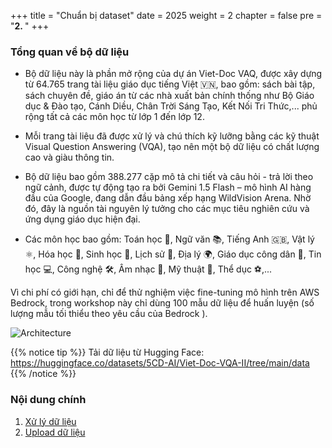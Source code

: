 +++
title = "Chuẩn bị dataset"
date = 2025
weight = 2
chapter = false
pre = "<b>2. </b>"
+++


### Tổng quan về bộ dữ liệu

- Bộ dữ liệu này là phần mở rộng của dự án Viet-Doc VAQ, được xây dựng từ 64.765 trang tài liệu giáo dục tiếng Việt 🇻🇳, bao gồm: sách bài tập, sách chuyên đề, giáo án từ các nhà xuất bản chính thống như Bộ Giáo dục & Đào tạo, Cánh Diều, Chân Trời Sáng Tạo, Kết Nối Tri Thức,... phủ rộng tất cả các môn học từ lớp 1 đến lớp 12.

- Mỗi trang tài liệu đã được xử lý và chú thích kỹ lưỡng bằng các kỹ thuật Visual Question Answering (VQA), tạo nên một bộ dữ liệu có chất lượng cao và giàu thông tin.

- Bộ dữ liệu bao gồm 388.277 cặp mô tả chi tiết và câu hỏi - trả lời theo ngữ cảnh, được tự động tạo ra bởi Gemini 1.5 Flash – mô hình AI hàng đầu của Google, đang dẫn đầu bảng xếp hạng WildVision Arena. Nhờ đó, đây là nguồn tài nguyên lý tưởng cho các mục tiêu nghiên cứu và ứng dụng giáo dục hiện đại.

- Các môn học bao gồm: Toán học 📐, Ngữ văn 📚, Tiếng Anh 🇬🇧, Vật lý ⚛️, Hóa học 🧪, Sinh học 🌱, Lịch sử 📜, Địa lý 🌍, Giáo dục công dân 🏫, Tin học 💻, Công nghệ 🛠️, Âm nhạc 🎵, Mỹ thuật 🎨, Thể dục ⚽,...

Vì chi phí có giới hạn, chỉ để thử nghiệm việc fine-tuning mô hình trên AWS Bedrock, trong workshop này chỉ dùng 100 mẫu dữ liệu để huấn luyện (số lượng mẫu tối thiểu theo yêu cầu của Bedrock ). 

![Architecture](/images/2-dataset/data-hf.png)

{{% notice tip %}}
Tải dữ liệu từ Hugging Face: https://huggingface.co/datasets/5CD-AI/Viet-Doc-VQA-II/tree/main/data
{{% /notice %}}

### Nội dung chính

1. [Xử lý dữ liệu](2.1-handle/)
2. [Upload dữ liệu](2.2-upload/)
